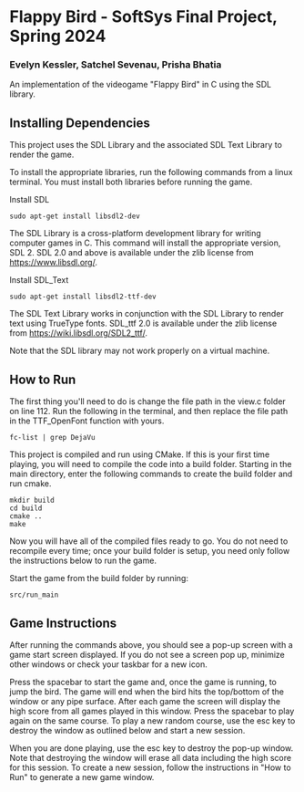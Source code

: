 # Flappy Bird - SoftSys Final Project, Spring 2024
### Evelyn Kessler, Satchel Sevenau, Prisha Bhatia
An implementation of the videogame "Flappy Bird" in C using the SDL library.

## Installing Dependencies
This project uses the SDL Library and the associated SDL Text Library to render the game. 

To install the appropriate libraries, run the following commands from a linux terminal. You must install both libraries before running the game.

Install SDL
```
sudo apt-get install libsdl2-dev
```
The SDL Library is a cross-platform development library for writing computer games in C. This command will install the appropriate version, SDL 2. SDL 2.0 and above is available under the zlib license from https://www.libsdl.org/.


Install SDL_Text
```
sudo apt-get install libsdl2-ttf-dev 
```
The SDL Text Library works in conjunction with the SDL Library to render text using TrueType fonts. SDL_ttf 2.0 is available under the zlib license from https://wiki.libsdl.org/SDL2_ttf/. 

Note that the SDL library may not work properly on a virtual machine.

## How to Run
The first thing you'll need to do is change the file path in the view.c folder on line 112. Run the following in the terminal, and then replace the file path in the TTF_OpenFont function with yours. 
```
fc-list | grep DejaVu
```

This project is compiled and run using CMake. If this is your first time playing, you will need to compile the code into a build folder. Starting in the main directory, enter the following commands to create the build folder and run cmake.
```
mkdir build
cd build
cmake ..
make
```
Now you will have all of the compiled files ready to go. You do not need to recompile every time; once your build folder is setup, you need only follow the instructions below to run the game.

Start the game from the build folder by running:
```
src/run_main
```

## Game Instructions
After running the commands above, you should see a pop-up screen with a game start screen displayed. If you do not see a screen pop up, minimize other windows or check your taskbar for a new icon.

Press the spacebar to start the game and, once the game is running, to jump the bird. The game will end when the bird hits the top/bottom of the window or any pipe surface. After each game the screen will display the high score from all games played in this window. Press the spacebar to play again on the same course. To play a new random course, use the esc key to destroy the window as outlined below and start a new session.

When you are done playing, use the esc key to destroy the pop-up window. Note that destroying the window will erase all data including the high score for this session. To create a new session, follow the instructions in "How to Run" to generate a new game window.
